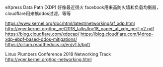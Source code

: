 eXpress Data Path (XDP)  好像最近很火
facebook用来高防火墙和负载均衡器，cloudflare用来搞ddos过滤，等等

https://www.kernel.org/doc/html/latest/networking/af_xdp.html
http://vger.kernel.org/lpc_net2018_talks/lpc18_paper_af_xdp_perf-v2.pdf
https://blog.cloudflare.com/xdpcap/
https://blog.cloudflare.com/l4drop-xdp-ebpf-based-ddos-mitigations/
https://cilium.readthedocs.io/en/v1.5/bpf/

Linux Plumbers Conference 2018 
Networking Track
http://vger.kernel.org/lpc-networking.html

